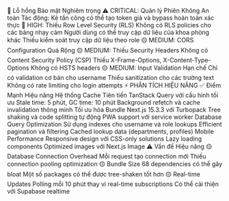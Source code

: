 🚨 Lỗ hổng Bảo mật Nghiêm trọng
⚠️ CRITICAL: Quản lý Phiên Không An toàn
Tác động: Kẻ tấn công có thể tạo token giả và bypass hoàn toàn xác thực
🔴 HIGH: Thiếu Row Level Security (RLS)
Không có RLS policies cho các bảng nhạy cảm
Người dùng có thể truy cập dữ liệu của khoa phòng khác
Thiếu kiểm soát truy cập dữ liệu theo role
🟡 MEDIUM: CORS Configuration Quá Rộng
🟡 MEDIUM: Thiếu Security Headers
Không có Content Security Policy (CSP)
Thiếu X-Frame-Options, X-Content-Type-Options
Không có HSTS headers
🟡 MEDIUM: Input Validation Hạn chế
Chỉ có validation cơ bản cho username
Thiếu sanitization cho các trường text
Không có rate limiting cho login attempts
⚡ PHÂN TÍCH HIỆU NĂNG
✅ Điểm Mạnh Hiệu năng
Hệ thống Cache Tiên tiến
TanStack Query với cấu hình tối ưu
Stale time: 5 phút, GC time: 10 phút
Background refetch và cache invalidation thông minh
Tối ưu hóa Bundle
Next.js 15.3.3 với Turbopack
Tree shaking và code splitting tự động
PWA support với service worker
Database Query Optimization
Sử dụng indexes cho username và role lookups
Efficient pagination và filtering
Cached lookup data (departments, profiles)
Mobile Performance
Responsive design với CSS-only solutions
Lazy loading components
Optimized images với Next.js Image
⚠️ Vấn đề Hiệu năng
🟡 Database Connection Overhead
Mỗi request tạo connection mới
Thiếu connection pooling optimization
🟡 Bundle Size
68 dependencies có thể gây bloat
Một số packages có thể được tree-shaken tốt hơn
🟡 Real-time Updates
Polling mỗi 10 phút thay vì real-time subscriptions
Có thể cải thiện với Supabase realtime